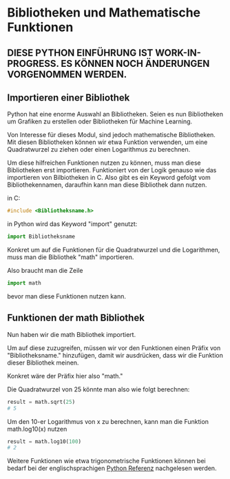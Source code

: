 # Bibliotheken und Mathematische Funktionen

## **DIESE PYTHON EINFÜHRUNG IST WORK-IN-PROGRESS. ES KÖNNEN NOCH ÄNDERUNGEN VORGENOMMEN WERDEN.**

## Importieren einer Bibliothek

Python hat eine enorme Auswahl an Bibliotheken.
Seien es nun Bibliotheken um Grafiken zu erstellen oder Bibliotheken für Machine Learning.

Von Interesse für dieses Modul, sind jedoch mathematische Bibliotheken.
Mit diesen Bibliotheken können wir etwa Funktion verwenden, um eine Quadratwurzel zu ziehen oder einen Logarithmus zu berechnen.

Um diese hilfreichen Funktionen nutzen zu können, muss man diese Bibliotheken erst importieren.
Funktioniert von der Logik genauso wie das importieren von Bilbiotheken in C.
Also gibt es ein Keyword gefolgt vom Bibliothekennamen, daraufhin kann man diese Bibliothek dann nutzen.

in C:
```C
#include <Bibliotheksname.h>
```

in Python wird das Keyword "import" genutzt:
```Python
import Bibliotheksname
```

Konkret um auf die Funktionen für die Quadratwurzel und die Logarithmen, muss man die Bibliothek "math" importieren.

Also braucht man die Zeile
```Python
import math
```
bevor man diese Funktionen nutzen kann.


## Funktionen der math Bibliothek

Nun haben wir die math Bibliothek importiert.

Um auf diese zuzugreifen, müssen wir vor den Funktionen einen Präfix von "Bibliotheksname." hinzufügen, damit wir ausdrücken, dass wir die Funktion dieser Bibliothek meinen.

Konkret wäre der Präfix hier also "math."

Die Quadratwurzel von 25 könnte man also wie folgt berechnen:
```Python
result = math.sqrt(25)
# 5
```

Um den 10-er Logarithmus von x zu berechnen, kann man die Funktion math.log10(x) nutzen
```Python
result = math.log10(100)
# 2
```

Weitere Funktionen wie etwa trigonometrische Funktionen können bei bedarf bei der englischsprachigen <a href="https://docs.python.org/3/library/math.html" target="_blank">Python Referenz</a> nachgelesen werden.